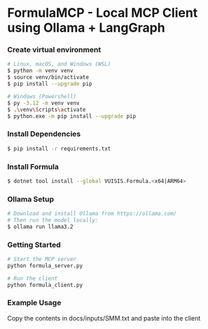 # FormulaMCP - Local MCP Client using Ollama + LangGraph

### Create virtual environment

```bash
# Linux, macOS, and Windows (WSL)
$ python -m venv venv
$ source venv/bin/activate
$ pip install --upgrade pip

# Windows (Powershell)
$ py -3.12 -m venv venv
$ .\venv\Scripts\activate
$ python.exe -m pip install --upgrade pip
```

### Install Dependencies
```bash
$ pip install -r requirements.txt
```

### Install Formula
```bash
$ dotnet tool install --global VUISIS.Formula.<x64|ARM64> 
```

### Ollama Setup
```bash
# Download and install Ollama from https://ollama.com/
# Then run the model locally:
$ ollama run llama3.2
```

### Getting Started
```bash
# Start the MCP server
python formula_server.py
```
```Bash
# Run the client
python formula_client.py
```

### Example Usage
Copy the contents in docs/inputs/SMM.txt and paste into the client